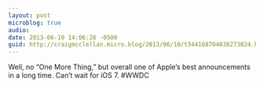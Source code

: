 ```yaml
---
layout: post
microblog: true
audio: 
date: 2013-06-10 14:06:28 -0500
guid: http://craigmcclellan.micro.blog/2013/06/10/t344168704038273024.html
---
```

Well, no “One More Thing,” but overall one of Apple’s best announcements in a long time. Can’t wait for iOS 7. #WWDC
